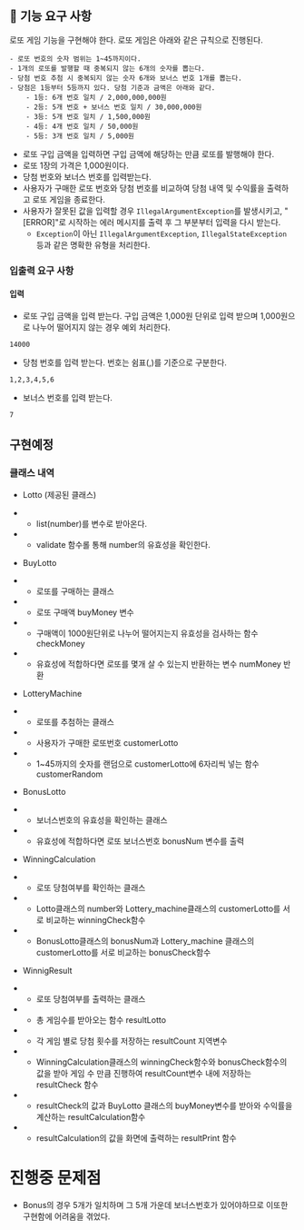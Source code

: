 ## 🚀 기능 요구 사항

로또 게임 기능을 구현해야 한다. 로또 게임은 아래와 같은 규칙으로 진행된다.

```
- 로또 번호의 숫자 범위는 1~45까지이다.
- 1개의 로또를 발행할 때 중복되지 않는 6개의 숫자를 뽑는다.
- 당첨 번호 추첨 시 중복되지 않는 숫자 6개와 보너스 번호 1개를 뽑는다.
- 당첨은 1등부터 5등까지 있다. 당첨 기준과 금액은 아래와 같다.
    - 1등: 6개 번호 일치 / 2,000,000,000원
    - 2등: 5개 번호 + 보너스 번호 일치 / 30,000,000원
    - 3등: 5개 번호 일치 / 1,500,000원
    - 4등: 4개 번호 일치 / 50,000원
    - 5등: 3개 번호 일치 / 5,000원
```

- 로또 구입 금액을 입력하면 구입 금액에 해당하는 만큼 로또를 발행해야 한다.
- 로또 1장의 가격은 1,000원이다.
- 당첨 번호와 보너스 번호를 입력받는다.
- 사용자가 구매한 로또 번호와 당첨 번호를 비교하여 당첨 내역 및 수익률을 출력하고 로또 게임을 종료한다.
- 사용자가 잘못된 값을 입력할 경우 `IllegalArgumentException`를 발생시키고, "[ERROR]"로 시작하는 에러 메시지를 출력 후 그 부분부터 입력을 다시 받는다.
    - `Exception`이 아닌 `IllegalArgumentException`, `IllegalStateException` 등과 같은 명확한 유형을 처리한다.

### 입출력 요구 사항

#### 입력

- 로또 구입 금액을 입력 받는다. 구입 금액은 1,000원 단위로 입력 받으며 1,000원으로 나누어 떨어지지 않는 경우 예외 처리한다.

```
14000
```

- 당첨 번호를 입력 받는다. 번호는 쉼표(,)를 기준으로 구분한다.

```
1,2,3,4,5,6
```

- 보너스 번호를 입력 받는다.

```
7
```

## 구현예정
### 클래스 내역
- Lotto (제공된 클래스)
- - list(number)를 변수로 받아온다.
- - validate 함수롤 통해 number의 유효성을 확인한다.

- BuyLotto
- - 로또를 구매하는 클래스
- - 로또 구매액 buyMoney 변수
- - 구매액이 1000원단위로 나누어 떨어지는지 유효성을 검사하는 함수 checkMoney
- - 유효성에 적합하다면 로또를 몇개 살 수 있는지 반환하는 변수 numMoney 반환

- LotteryMachine
- - 로또를 추첨하는 클래스
- - 사용자가 구매한 로또번호 <List> customerLotto
- - 1~45까지의 숫자를 랜덤으로 customerLotto에 6자리씩 넣는 함수 customerRandom

- BonusLotto
- - 보너스번호의 유효성을 확인하는 클래스
- - 유효성에 적합하다면 로또 보너스번호 bonusNum 변수를 출력

- WinningCalculation
- - 로또 당첨여부를 확인하는 클래스
- - Lotto클래스의 number와 Lottery_machine클래스의 customerLotto를 서로 비교하는 winningCheck함수
- - BonusLotto클래스의 bonusNum과 Lottery_machine 클래스의 customerLotto를 서로 비교하는 bonusCheck함수

- WinnigResult
- - 로또 당첨여부를 출력하는 클래스
- - 총 게임수를 받아오는 함수 resultLotto
- - 각 게임 별로 당첨 횟수를 저장하는 resultCount 지역변수
- - WinningCalculation클래스의 winningCheck함수와 bonusCheck함수의 값을 받아 게임 수 만큼 진행하여 resultCount변수 내에 저장하는 resultCheck 함수
- - resultCheck의 값과 BuyLotto 클래스의 buyMoney변수를 받아와 수익률을 계산하는 resultCalculation함수
- - resultCalculation의 값을  화면에 출력하는 resultPrint 함수


# 진행중 문제점
- Bonus의 경우 5개가 일치하며 그 5개 가운데 보너스번호가 있어야하므로 이또한 구현함에 어려움을 겪었다.